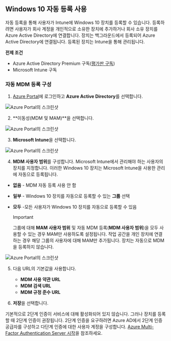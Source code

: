 ## <a name="enable-windows-10-automatic-enrollment"></a>Windows 10 자동 등록 사용

자동 등록을 통해 사용자가 Intune에 Windows 10 장치를 등록할 수 있습니다. 등록하려면 사용자가 회사 계정을 개인적으로 소유한 장치에 추가하거나 회사 소유 장치를 Azure Active Directory에 연결합니다. 장치는 백그라운드에서 등록되어 Azure Active Directory에 연결됩니다. 등록된 장치는 Intune을 통해 관리됩니다.

**전제 조건**
- Azure Active Directory Premium 구독([평가판 구독](http://go.microsoft.com/fwlink/?LinkID=816845))
- Microsoft Intune 구독


### <a name="configure-automatic-mdm-enrollment"></a>자동 MDM 등록 구성

1. [Azure Portal](https://portal.azure.com)에 로그인하고 **Azure Active Directory**를 선택합니다.

  ![Azure Portal의 스크린샷](../media/auto-enroll-azure-main.png)

2. **이동성(MDM 및 MAM)**을 선택합니다.

  ![Azure Portal의 스크린샷](../media/auto-enroll-mdm.png)

3. **Microsoft Intune**을 선택합니다.

  ![Azure Portal의 스크린샷](../media/auto-enroll-intune.png)

4. **MDM 사용자 범위**를 구성합니다. Microsoft Intune에서 관리해야 하는 사용자의 장치를 지정합니다. 이러한 Windows 10 장치는 Microsoft Intune을 사용한 관리에 자동으로 등록됩니다.

  - **없음** - MDM 자동 등록 사용 안 함
  - **일부** - Windows 10 장치를 자동으로 등록할 수 있는 **그룹** 선택
  - **모두** -모든 사용자가 Windows 10 장치를 자동으로 등록할 수 있음

      > [!IMPORTANT]
      > 그룹에 대해 **MAM 사용자 범위** 및 자동 MDM 등록(**MDM 사용자 범위**)을 모두 사용할 수 있는 경우 MAM만 사용하도록 설정됩니다. 작업 공간을 개인 장치에 연결하는 경우 해당 그룹의 사용자에 대해 MAM만 추가됩니다. 장치는 자동으로 MDM을 등록하지 않습니다.

   ![Azure Portal의 스크린샷](../media/auto-enroll-scope.png)

5. 다음 URL의 기본값을 사용합니다.
    - **MDM 사용 약관 URL**
    - **MDM 검색 URL**
    - **MDM 규정 준수 URL**

6. **저장**을 선택합니다.

기본적으로 2단계 인증이 서비스에 대해 활성화되어 있지 않습니다. 그러나 장치를 등록할 때 2단계 인증이 권장됩니다. 2단계 인증을 요구하려면 Azure AD에서 2단계 인증 공급자를 구성하고 다단계 인증에 대한 사용자 계정을 구성합니다. [Azure Multi-Factor Authentication Server 시작](https://docs.microsoft.com/azure/multi-factor-authentication/multi-factor-authentication-get-started-cloud)을 참조하세요.

